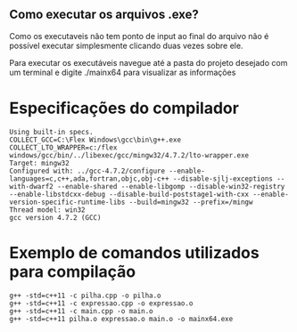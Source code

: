## Como executar os arquivos .exe?
Como os executaveis não tem ponto de input ao final do arquivo não é possível executar simplesmente clicando duas vezes sobre ele.

Para executar os executáveis navegue até a pasta do projeto desejado com um terminal e digite ./mainx64 para visualizar as informações

# Especificações do compilador
```
Using built-in specs.
COLLECT_GCC=C:\Flex Windows\gcc\bin\g++.exe
COLLECT_LTO_WRAPPER=c:/flex windows/gcc/bin/../libexec/gcc/mingw32/4.7.2/lto-wrapper.exe
Target: mingw32
Configured with: ../gcc-4.7.2/configure --enable-languages=c,c++,ada,fortran,objc,obj-c++ --disable-sjlj-exceptions --with-dwarf2 --enable-shared --enable-libgomp --disable-win32-registry --enable-libstdcxx-debug --disable-build-poststage1-with-cxx --enable-version-specific-runtime-libs --build=mingw32 --prefix=/mingw
Thread model: win32
gcc version 4.7.2 (GCC)
```

# Exemplo de comandos utilizados para compilação
```
g++ -std=c++11 -c pilha.cpp -o pilha.o
g++ -std=c++11 -c expressao.cpp -o expressao.o
g++ -std=c++11 -c main.cpp -o main.o
g++ -std=c++11 pilha.o expressao.o main.o -o mainx64.exe
```